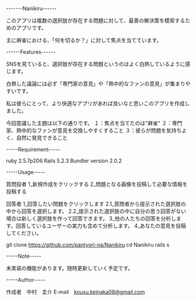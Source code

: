 -------Nanikiru------

このアプリは複数の選択肢が存在する問題に対して、最善の解決策を模索するためのアプリです。

主に麻雀における、「何を切るか？」に対して焦点を当てています。

------Features------

SNSを見ていると、選択肢が存在する問題というのはよく白熱しているように感じます。

白熱した議論には必ず「専門家の意見」や「熱中的なファンの意見」が集まりやすいです。

私は彼らにとって、より快適なアプリがあれば良いなと思いこのアプリを作成しました。

今回意識した主題は以下の通りです。
１：焦点を当てたのは"麻雀"
２：専門家、熱中的なファンが意見を交換しやすくすること
３：彼らが問題を気持ちよく、自然に発見できること


-----Requirement-----

ruby 2.5.7p206
Rails 5.2.3
Bundler version 2.0.2

-----Usage-----

質問投者
1_新規作成をクリックする
2_問題となる画像を投稿して必要な情報を投稿する

回答者
1_回答したい問題をクリックします
2.1_質問者から提示された選択肢の中から回答を選択します。
2.2_提示された選択肢の中に自分の思う回答がない場合は新しく選択肢を作って回答できます。
3_他の人たちの回答を分析します。回答しているユーザーの実力も含めて分析します。
4_あなたの意見を投稿してください。

git clone https://github.com/pantyori-na/Nanikiru
cd Nanikiru
rails s


-----Note-----

未実装の機能があります。随時更新していく予定です。

-----Author-----

作成者　中村　圭介
E-mail　kousu.keinaka08@gmail.com
